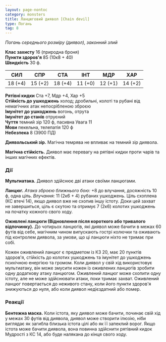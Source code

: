 ```yaml
---
layout: page-nontoc
category: monsters
title: Ланцюговий диявол [Chain devil]
type: Погань
tag: 8
---
```


_Погань середнього розміру (диявол), законний злий_  

**Клас захисту** 16 (природна броня)    
**Пункти здоров'я** 85 (10к8 + 40)    
**Швидкість** 30 ф.  

| СИЛ     | СПР     | СТА     | ІНТ     | МДР     | ХАР     |
| ------- | ------- | ------- | ------- | ------- | ------- |
| 18 (+4) | 15 (+2) | 18 (+4) | 11 (+0) | 12 (+1) | 14 (+2) |

**Рятівні кидки** Ста +7, Мдр +4, Хар +5    
**Стійкість до ушкоджень** холод; дробильні, колоті та рубані від немагічних атак непосрібленою зброєю    
**Імунітет до ушкоджень** вогонь, отрута    
**Імунітет до станів** отруєний    
**Чуття** темний зір 120 ф, пасивна Увага 11    
**Мови** пекельна, телепатія 120 ф    
**Небезпека** 8 (3900 ПД)  

**Диявольський зір.** Магічна темрява не впливає на темний зір диявола.    

**Магічна стійкість.** Диявол має перевагу на рятівні кидки проти чарів та інших магічних ефектів.

### Дії
**Мультиатака.** Диявол здійснює дві атаки своїми ланцюгами.    

**Ланцюг.** _Атака зброєю ближнього бою:_ +8 до влучання, досяжність 10 ф, одна ціль. _Влучання:_ 11 (2к6 + 4) рубаних ушкоджень. Ціль схоплена (КС втечі 14), якщо диявол вже не схопив іншу істоту. Доки цей захват не завершиться, ціль є скутою та отримує 7 (2к6) колотих ушкоджень на початку кожного свого ходу.    

**Оживлені ланцюги (Відновлення після короткого або тривалого відпочинку).** До чотирьох ланцюгів, які диявол може бачити в межах 60 футів від себе, магічним чином випускають гострі колючки та оживають під контролем диявола, за умови, що ці ланцюги ніхто не тримає при собі.    

Кожен оживлений ланцюг є предметом із КЗ 20, має 20 пунктів здоров'я, стійкість до колотих ушкоджень та імунітет до ушкоджень психічною енергією та громом. Коли диявол у свій хід використовує мультиатаку, він може змусити кожен із оживлених ланцюгів зробити одну додаткову атаку ланцюгом. Оживлений ланцюг може схопити одну істоту, але не може здійснювати атаки, поки тримає захват. Оживлений ланцюг повертається до неживого стану, коли його пункти здоров'я знижуються до нуля, або коли диявол недієздатний або помер.

### Реакції
**Бентежна маска.** Коли істота, яку диявол може бачити, починає свій хід у межах 30 футів від диявола, диявол може створити ілюзію, ніби виглядає як загибла близька істота цілі або як її запеклий ворог. Якщо істота може бачити диявола, вона повинна здійснити рятівний кидок Мудрості з КС 14, або буде налякана до кінця свого ходу.
